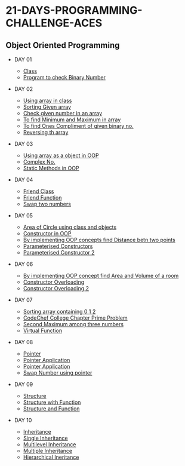 # 21-DAYS-PROGRAMMING-CHALLENGE-ACES

## Object Oriented Programming

* DAY 01
     * [Class](https://github.com/Shantanu003/21-DAYS-PROGRAMMING-CHALLENGE-ACES/blob/main/DAY_01/Class.cpp)
     * [Program to check Binary Number](https://github.com/Shantanu003/21-DAYS-PROGRAMMING-CHALLENGE-ACES/blob/main/DAY_01/check_binary.cpp)
     
* DAY 02
     * [Using array in class](https://github.com/Shantanu003/21-DAYS-PROGRAMMING-CHALLENGE-ACES/blob/main/DAY_02/Array_in_class.cpp)
     * [Sorting Given array](https://github.com/Shantanu003/21-DAYS-PROGRAMMING-CHALLENGE-ACES/blob/main/DAY_02/Sorting_array.cpp)
     * [Check given number in an array](https://github.com/Shantanu003/21-DAYS-PROGRAMMING-CHALLENGE-ACES/blob/main/DAY_02/check_no_in_array.cpp.cpp)
     * [To find Minimum and Maximum in array](https://github.com/Shantanu003/21-DAYS-PROGRAMMING-CHALLENGE-ACES/blob/main/DAY_02/min_max.cpp)
     * [To find Ones Compliment of given binary no.](https://github.com/Shantanu003/21-DAYS-PROGRAMMING-CHALLENGE-ACES/blob/main/DAY_02/ones_compliment.cpp)
     * [Reversing th array](https://github.com/Shantanu003/21-DAYS-PROGRAMMING-CHALLENGE-ACES/blob/main/DAY_02/reversearray.cpp)
     
* DAY 03
     * [Using array as a object in OOP](https://github.com/Shantanu003/21-DAYS-PROGRAMMING-CHALLENGE-ACES/blob/main/DAY_03/array_objects.cpp)
     * [Complex No.](https://github.com/Shantanu003/21-DAYS-PROGRAMMING-CHALLENGE-ACES/blob/main/DAY_03/complex.cpp)
     * [Static Methods in OOP](https://github.com/Shantanu003/21-DAYS-PROGRAMMING-CHALLENGE-ACES/blob/main/DAY_03/static_methods.cpp.cpp)
     
* DAY 04
     * [Friend Class](https://github.com/Shantanu003/21-DAYS-PROGRAMMING-CHALLENGE-ACES/blob/main/DAY_04/friend_class.cpp)
     * [Friend Function](https://github.com/Shantanu003/21-DAYS-PROGRAMMING-CHALLENGE-ACES/blob/main/DAY_04/friend_func.cpp)
     * [Swap two numbers](https://github.com/Shantanu003/21-DAYS-PROGRAMMING-CHALLENGE-ACES/blob/main/DAY_04/swap.cpp)
     
* DAY 05
     * [Area of Circle using class and objects](https://github.com/Shantanu003/21-DAYS-PROGRAMMING-CHALLENGE-ACES/blob/main/DAY_05/circle.cpp)
     * [Constructor in OOP](https://github.com/Shantanu003/21-DAYS-PROGRAMMING-CHALLENGE-ACES/blob/main/DAY_05/constructor.cpp)
     * [By implementing OOP concepts find Distance betn two points](https://github.com/Shantanu003/21-DAYS-PROGRAMMING-CHALLENGE-ACES/blob/main/DAY_05/distance.cpp)
     * [Parameterised Constructors](https://github.com/Shantanu003/21-DAYS-PROGRAMMING-CHALLENGE-ACES/blob/main/DAY_05/para_const.cpp)
     * [Parameterised Constructor 2](https://github.com/Shantanu003/21-DAYS-PROGRAMMING-CHALLENGE-ACES/blob/main/DAY_05/para_constructor.cpp)
     
     
* DAY 06
     * [By implementing OOP concept find Area and Volume of a room](https://github.com/Shantanu003/21-DAYS-PROGRAMMING-CHALLENGE-ACES/blob/main/DAY_06/Area_volume.cpp)
     * [Constructor Overloading](https://github.com/Shantanu003/21-DAYS-PROGRAMMING-CHALLENGE-ACES/blob/main/DAY_06/construct_overloading.cpp)
     * [Constructor Overloading 2](https://github.com/Shantanu003/21-DAYS-PROGRAMMING-CHALLENGE-ACES/blob/main/DAY_06/construct_over_2.cpp)
     
* DAY 07
     * [Sorting array containing 0 1 2 ](https://github.com/Shantanu003/21-DAYS-PROGRAMMING-CHALLENGE-ACES/blob/main/DAY_07/012sorting.cpp)
     * [CodeChef College Chapter Prime Problem](https://github.com/Shantanu003/21-DAYS-PROGRAMMING-CHALLENGE-ACES/blob/main/DAY_07/Prime_problem.cpp)
     * [Second Maximum among three numbers](https://github.com/Shantanu003/21-DAYS-PROGRAMMING-CHALLENGE-ACES/blob/main/DAY_07/Second_max.cpp)
     * [Virtual Function](https://github.com/Shantanu003/21-DAYS-PROGRAMMING-CHALLENGE-ACES/blob/main/DAY_07/Virtual_function.cpp)
      
* DAY 08
     * [Pointer](https://github.com/Shantanu003/21-DAYS-PROGRAMMING-CHALLENGE-ACES/blob/main/DAY_08/pointer.cpp)
     * [Pointer Application](https://github.com/Shantanu003/21-DAYS-PROGRAMMING-CHALLENGE-ACES/blob/main/DAY_08/pointer1.cpp)
     * [Pointer Application](https://github.com/Shantanu003/21-DAYS-PROGRAMMING-CHALLENGE-ACES/blob/main/DAY_08/pointer2.cpp)
     * [Swap Number using pointer](https://github.com/Shantanu003/21-DAYS-PROGRAMMING-CHALLENGE-ACES/blob/main/DAY_08/swap_pointer.cpp)
     
* DAY 09
     * [Structure](https://github.com/Shantanu003/21-DAYS-PROGRAMMING-CHALLENGE-ACES/blob/main/DAY_09/Structure.cpp)
     * [Structure with Function](https://github.com/Shantanu003/21-DAYS-PROGRAMMING-CHALLENGE-ACES/blob/main/DAY_09/Struct_Function.cpp)
     * [Structure and Function](https://github.com/Shantanu003/21-DAYS-PROGRAMMING-CHALLENGE-ACES/blob/main/DAY_09/Struct_func_2.cpp)
     
* DAY 10
     * [Inheritance](https://github.com/Shantanu003/21-DAYS-PROGRAMMING-CHALLENGE-ACES/blob/main/DAY_10/Inheritannce.cpp)
     * [Single Inheritance](https://github.com/Shantanu003/21-DAYS-PROGRAMMING-CHALLENGE-ACES/blob/main/DAY_10/Single_inheritance.cpp)
     * [Multilevel Inheritance](https://github.com/Shantanu003/21-DAYS-PROGRAMMING-CHALLENGE-ACES/blob/main/DAY_10/Mulitilevel_inheritance.cpp)
     * [Multiple Inheritance](https://github.com/Shantanu003/21-DAYS-PROGRAMMING-CHALLENGE-ACES/blob/main/DAY_10/Multiple_inheritance.cpp)
     * [Hierarchical Ineritance](https://github.com/Shantanu003/21-DAYS-PROGRAMMING-CHALLENGE-ACES/blob/main/DAY_10/Hierarchical_inheritance.cpp)























